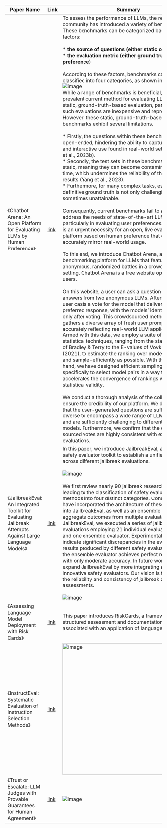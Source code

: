 | Paper Name                                                       | Link                                     | Summary |
|------------------------------------------------------------------|------------------------------------------|----------|
| 《Chatbot Arena: An Open Platform for Evaluating LLMs by Human Preference》 | [link](https://arxiv.org/abs/2403.04132) | To assess the performance of LLMs, the research community has introduced a variety of benchmarks. These benchmarks can be categorized based on two factors:<br><br>* **the source of questions (either static or live)** <br>* **the evaluation metric (either ground truth or human preference**) <br><br>According to these factors, benchmarks can be classified into four categories, as shown in below,<br> ![image](https://github.com/user-attachments/assets/83f57d1d-834f-4d14-a757-4c68ed46b71b) <br>While a range of benchmarks is beneficial, the most prevalent current method for evaluating LLMs remains a static, ground-truth-based evaluation, partly because such evaluations are inexpensive and reproducible. <br>However, these static, ground-truth-based benchmarks exhibit several limitations. <br><br>* Firstly, the questions within these benchmarks are not open-ended, hindering the ability to capture the flexible and interactive use found in real-world settings (Zheng et al., 2023b). <br>* Secondly, the test sets in these benchmarks are static, meaning they can become contaminated over time, which undermines the reliability of the evaluation results (Yang et al., 2023). <br>* Furthermore, for many complex tasks, establishing a definitive ground truth is not only challenging but sometimes unattainable. <br><br>Consequently, current benchmarks fail to adequately address the needs of state-of-the-art LLMs, particularly in evaluating user preferences. Thus, there is an urgent necessity for an open, live evaluation platform based on human preference that can more accurately mirror real-world usage. <br><br>To this end, we introduce Chatbot Arena, a benchmarking platform for LLMs that features anonymous, randomized battles in a crowdsourced setting. Chatbot Arena is a free website open to all users. <br><br>On this website, a user can ask a question and get answers from two anonymous LLMs. Afterward, the user casts a vote for the model that delivers the preferred response, with the models’ identities revealed only after voting. This crowdsourced method effectively gathers a diverse array of fresh user prompts, accurately reflecting real-world LLM applications. Armed with this data, we employ a suite of powerful statistical techniques, ranging from the statistical model of Bradley & Terry to the E-values of Vovk & Wang (2021), to estimate the ranking over models as reliably and sample-efficiently as possible. With these tools in hand, we have designed efficient sampling algorithms specifically to select model pairs in a way that accelerates the convergence of rankings while retaining statistical validity. <br><br>We conduct a thorough analysis of the collected data to ensure the credibility of our platform. We demonstrate that the user-generated questions are sufficiently diverse to encompass a wide range of LLM use cases and are sufficiently challenging to differentiate between models. Furthermore, we confirm that the crowd-sourced votes are highly consistent with expert evaluations.| 
| 《JailbreakEval: An Integrated Toolkit for Evaluating Jailbreak Attempts Against Large Language Models》 | [link](https://arxiv.org/abs/2406.09321) | In this paper, we introduce JailbreakEval, an integrated safety evaluator toolkit to establish a unified framework across different jailbreak evaluations. <br><br> ![image](https://github.com/user-attachments/assets/632825d5-f1cf-4dcf-b368-606c55737a0c) <br><br> We first review nearly 90 jailbreak research papers, leading to the classification of safety evaluation methods into four distinct categories. Concurrently, we have incorporated the architecture of these evaluators into JailbreakEval, as well as an ensemble mode to aggregate outcomes from multiple evaluators. Utilizing JailbreakEval, we executed a series of jailbreak evaluations employing 21 individual evaluator instances and one ensemble evaluator. Experimental results indicate significant discrepancies in the evaluation results produced by different safety evaluators. Notably, the ensemble evaluator achieves perfect recall, albeit with only moderate accuracy. In future work, we will expand JailbreakEval by more integrating and crafting innovative safety evaluators. Our vision is to enhance the reliability and consistency of jailbreak attack assessments. <br><br> ![image](https://github.com/user-attachments/assets/c021f58f-43cb-44c2-909f-0f630611f3fd) |
| 《Assessing Language Model Deployment with Risk Cards》 | [link](https://arxiv.org/pdf/2303.18190) | This paper introduces RiskCards, a framework for structured assessment and documentation of risks associated with an application of language models. |
| 《InstructEval: Systematic Evaluation of Instruction Selection Methods》| [link](https://arxiv.org/pdf/2307.00259) | <img width="424" alt="image" src="https://github.com/user-attachments/assets/e281a708-b5e9-403e-91ee-3e358d3de821" /> | 
| 《Trust or Escalate: LLM Judges with Provable Guarantees for Human Agreement》| [link](https://arxiv.org/abs/2407.18370) | ![image](https://github.com/user-attachments/assets/b0b51ecb-11cc-4ae0-b272-a49542f33684) | 

